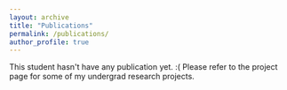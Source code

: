 ```yaml
---
layout: archive
title: "Publications"
permalink: /publications/
author_profile: true
---
```


This student hasn't have any publication yet. :(
Please refer to the project page for some of my undergrad research projects.
